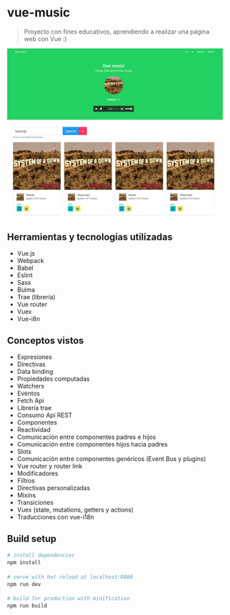 # vue-music

> Proyecto con fines educativos, aprendiendo a realizar una página web con Vue :)

![vue-music-thumbnail](vue-music-thumbnail.png)

## Herramientas y tecnologías utilizadas

- Vue.js
- Webpack
- Babel
- Eslint
- Sass
- Bulma
- Trae (librería)
- Vue router
- Vuex
- Vue-i8n

## Conceptos vistos

- Expresiones
- Directivas
- Data binding
- Propiedades computadas
- Watchers
- Eventos
- Fetch Api
- Librería trae
- Consumo Api REST
- Componentes
- Reactividad
- Comunicación entre componentes padres e hijos
- Comunicación entre componentes hijos hacia padres
- Slots
- Comunicación entre componentes genéricos (Event Bus y plugins)
- Vue router y router link
- Modificadores
- Filtros
- Directivas personalizadas
- Mixins
- Transiciones
- Vuex (state, mutations, getters y actions)
- Traducciones con vue-i18n

## Build setup

``` bash
# install dependencies
npm install

# serve with hot reload at localhost:8080
npm run dev

# build for production with minification
npm run build
```
